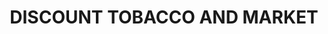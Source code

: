 ---
title: "DISCOUNT TOBACCO AND MARKET"
url: /red-springs/discount-tobacco-and-market/
shop: tobacco
---